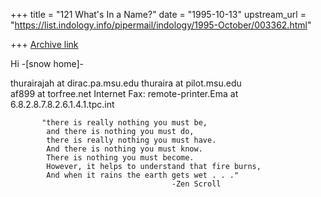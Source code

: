 +++
title = "121 What's In a Name?"
date = "1995-10-13"
upstream_url = "https://list.indology.info/pipermail/indology/1995-October/003362.html"

+++
[Archive link](https://list.indology.info/pipermail/indology/1995-October/003362.html)

Hi
                        -[snow home]-

thurairajah at dirac.pa.msu.edu      thuraira at pilot.msu.edu         
                      af899 at torfree.net
Internet Fax: remote-printer.Ema at 6.8.2.8.7.8.2.6.1.4.1.tpc.int

           "there is really nothing you must be,
            and there is nothing you must do,
            there is really nothing you must have.
            And there is nothing you must know.
            There is nothing you must become.
            However, it helps to understand that fire burns,
            And when it rains the earth gets wet . . ."
                                        -Zen Scroll







